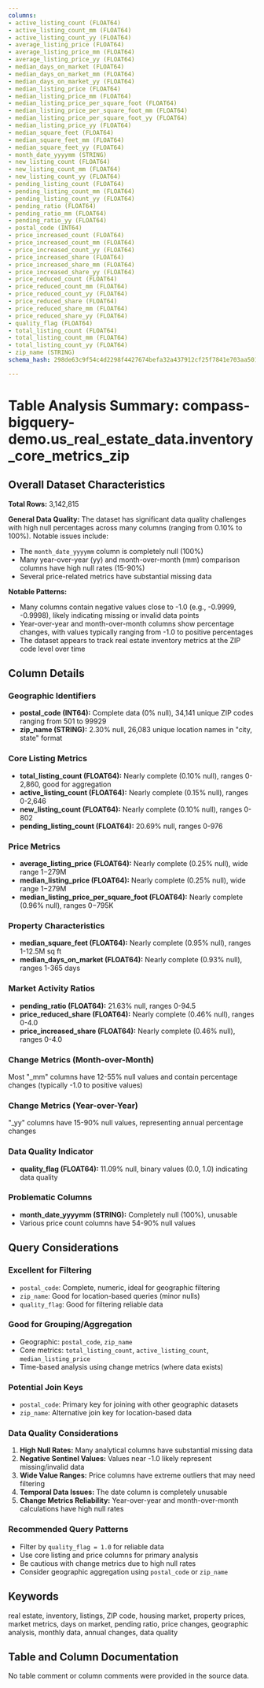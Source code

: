 ```yaml
---
columns:
- active_listing_count (FLOAT64)
- active_listing_count_mm (FLOAT64)
- active_listing_count_yy (FLOAT64)
- average_listing_price (FLOAT64)
- average_listing_price_mm (FLOAT64)
- average_listing_price_yy (FLOAT64)
- median_days_on_market (FLOAT64)
- median_days_on_market_mm (FLOAT64)
- median_days_on_market_yy (FLOAT64)
- median_listing_price (FLOAT64)
- median_listing_price_mm (FLOAT64)
- median_listing_price_per_square_foot (FLOAT64)
- median_listing_price_per_square_foot_mm (FLOAT64)
- median_listing_price_per_square_foot_yy (FLOAT64)
- median_listing_price_yy (FLOAT64)
- median_square_feet (FLOAT64)
- median_square_feet_mm (FLOAT64)
- median_square_feet_yy (FLOAT64)
- month_date_yyyymm (STRING)
- new_listing_count (FLOAT64)
- new_listing_count_mm (FLOAT64)
- new_listing_count_yy (FLOAT64)
- pending_listing_count (FLOAT64)
- pending_listing_count_mm (FLOAT64)
- pending_listing_count_yy (FLOAT64)
- pending_ratio (FLOAT64)
- pending_ratio_mm (FLOAT64)
- pending_ratio_yy (FLOAT64)
- postal_code (INT64)
- price_increased_count (FLOAT64)
- price_increased_count_mm (FLOAT64)
- price_increased_count_yy (FLOAT64)
- price_increased_share (FLOAT64)
- price_increased_share_mm (FLOAT64)
- price_increased_share_yy (FLOAT64)
- price_reduced_count (FLOAT64)
- price_reduced_count_mm (FLOAT64)
- price_reduced_count_yy (FLOAT64)
- price_reduced_share (FLOAT64)
- price_reduced_share_mm (FLOAT64)
- price_reduced_share_yy (FLOAT64)
- quality_flag (FLOAT64)
- total_listing_count (FLOAT64)
- total_listing_count_mm (FLOAT64)
- total_listing_count_yy (FLOAT64)
- zip_name (STRING)
schema_hash: 298de63c9f54c4d2298f4427674befa32a437912cf25f7841e703aa50148138b

---
```

# Table Analysis Summary: compass-bigquery-demo.us_real_estate_data.inventory_core_metrics_zip

## Overall Dataset Characteristics

**Total Rows:** 3,142,815

**General Data Quality:** The dataset has significant data quality challenges with high null percentages across many columns (ranging from 0.10% to 100%). Notable issues include:
- The `month_date_yyyymm` column is completely null (100%)
- Many year-over-year (yy) and month-over-month (mm) comparison columns have high null rates (15-90%)
- Several price-related metrics have substantial missing data

**Notable Patterns:**
- Many columns contain negative values close to -1.0 (e.g., -0.9999, -0.9998), likely indicating missing or invalid data points
- Year-over-year and month-over-month columns show percentage changes, with values typically ranging from -1.0 to positive percentages
- The dataset appears to track real estate inventory metrics at the ZIP code level over time

## Column Details

### Geographic Identifiers
- **postal_code (INT64):** Complete data (0% null), 34,141 unique ZIP codes ranging from 501 to 99929
- **zip_name (STRING):** 2.30% null, 26,083 unique location names in "city, state" format

### Core Listing Metrics
- **total_listing_count (FLOAT64):** Nearly complete (0.10% null), ranges 0-2,860, good for aggregation
- **active_listing_count (FLOAT64):** Nearly complete (0.15% null), ranges 0-2,646
- **new_listing_count (FLOAT64):** Nearly complete (0.10% null), ranges 0-802
- **pending_listing_count (FLOAT64):** 20.69% null, ranges 0-976

### Price Metrics
- **average_listing_price (FLOAT64):** Nearly complete (0.25% null), wide range $1-$279M
- **median_listing_price (FLOAT64):** Nearly complete (0.25% null), wide range $1-$279M
- **median_listing_price_per_square_foot (FLOAT64):** Nearly complete (0.96% null), ranges $0-$795K

### Property Characteristics
- **median_square_feet (FLOAT64):** Nearly complete (0.95% null), ranges 1-12.5M sq ft
- **median_days_on_market (FLOAT64):** Nearly complete (0.93% null), ranges 1-365 days

### Market Activity Ratios
- **pending_ratio (FLOAT64):** 21.63% null, ranges 0-94.5
- **price_reduced_share (FLOAT64):** Nearly complete (0.46% null), ranges 0-4.0
- **price_increased_share (FLOAT64):** Nearly complete (0.46% null), ranges 0-4.0

### Change Metrics (Month-over-Month)
Most "_mm" columns have 12-55% null values and contain percentage changes (typically -1.0 to positive values)

### Change Metrics (Year-over-Year)
"_yy" columns have 15-90% null values, representing annual percentage changes

### Data Quality Indicator
- **quality_flag (FLOAT64):** 11.09% null, binary values (0.0, 1.0) indicating data quality

### Problematic Columns
- **month_date_yyyymm (STRING):** Completely null (100%), unusable
- Various price count columns have 54-90% null values

## Query Considerations

### Excellent for Filtering
- `postal_code`: Complete, numeric, ideal for geographic filtering
- `zip_name`: Good for location-based queries (minor nulls)
- `quality_flag`: Good for filtering reliable data

### Good for Grouping/Aggregation
- Geographic: `postal_code`, `zip_name`
- Core metrics: `total_listing_count`, `active_listing_count`, `median_listing_price`
- Time-based analysis using change metrics (where data exists)

### Potential Join Keys
- `postal_code`: Primary key for joining with other geographic datasets
- `zip_name`: Alternative join key for location-based data

### Data Quality Considerations
1. **High Null Rates:** Many analytical columns have substantial missing data
2. **Negative Sentinel Values:** Values near -1.0 likely represent missing/invalid data
3. **Wide Value Ranges:** Price columns have extreme outliers that may need filtering
4. **Temporal Data Issues:** The date column is completely unusable
5. **Change Metrics Reliability:** Year-over-year and month-over-month calculations have high null rates

### Recommended Query Patterns
- Filter by `quality_flag = 1.0` for reliable data
- Use core listing and price columns for primary analysis
- Be cautious with change metrics due to high null rates
- Consider geographic aggregation using `postal_code` or `zip_name`

## Keywords
real estate, inventory, listings, ZIP code, housing market, property prices, market metrics, days on market, pending ratio, price changes, geographic analysis, monthly data, annual changes, data quality

## Table and Column Documentation
No table comment or column comments were provided in the source data.